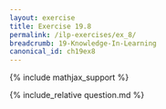 ```yaml
---
layout: exercise
title: Exercise 19.8
permalink: /ilp-exercises/ex_8/
breadcrumb: 19-Knowledge-In-Learning
canonical_id: ch19ex8
---
```


{% include mathjax_support %}
<div id="hiddden">{% include_relative question.md %}</div>